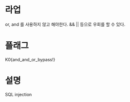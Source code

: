 # 라업
or, and 를 사용하지 않고 해야한다.
&& || 등으로 우회를 할 수 있다.


# 플래그
K0{and_and_or_bypass!}


# 설명
SQL injection